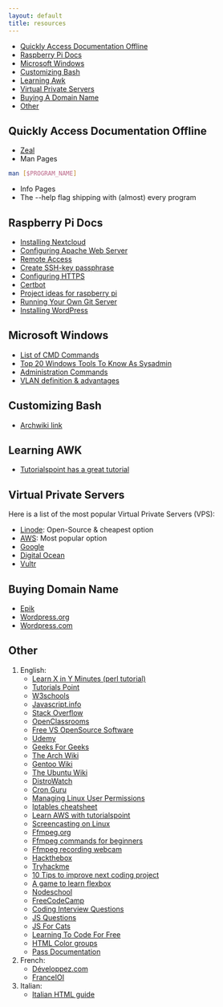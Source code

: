 ```yaml
---
layout: default
title: resources
---
```


+ [Quickly Access Documentation Offline](#quickly-access-documentation-offline)
+ [Raspberry Pi Docs](#raspberry-pi-docs)
+ [Microsoft Windows](#microsoft-windows)
+ [Customizing Bash](#customizing-bash)
+ [Learning Awk](#learning-awk)
+ [Virtual Private Servers](#virtual-private-servers)
+ [Buying A Domain Name](#buying-domain-name)
+ [Other](#other)

## Quickly Access Documentation Offline

+ [Zeal](https://github.com/zealdocs/zeal)
+ Man Pages
```bash
man [$PROGRAM_NAME]
```
+ Info Pages
+ The --help flag shipping with (almost) every program

## Raspberry Pi Docs

+ [Installing Nextcloud](https://raspberrytips.com/install-nextcloud-raspberry-pi)
+ [Configuring Apache Web Server](https://vitux.com/how-to-install-and-configure-apache-web-server-on-ubuntu)
+ [Remote Access](https://www.raspberrypi.org/documentation/computers/remote-access.html)
+ [Create SSH-key passphrase](https://www.linuxshelltips.com/create-ssh-key-passphrase/)
+ [Configuring HTTPS](https://wiki.debian.org/Self-Signed_Certificate)
+ [Certbot](https://certbot.eff.org/lets-encrypt/arch-apache)
+ [Project ideas for raspberry pi](https://itsfoss.com/raspberry-pi-projects/)
+ [Running Your Own Git Server](https://www.linux.com/training-tutorials/how-run-your-own-git-server)
+ [Installing WordPress](https://wordpress.org/support/article/how-to-install-wordpress)

## Microsoft Windows

+ [List of CMD Commands](https://www.lifewire.com/list-of-command-prompt-commands-4092302)
+ [Top 20 Windows Tools To Know As Sysadmin](https://www.poweradmin.com/blog/top-20-windows-tools-every-sysadmin-should-know/)
+ [Administration Commands](https://geekflare.com/windows-administration-commands/)
+ [VLAN definition & advantages](https://www.guru99.com/vlan-definition-types-advantages.html)

## Customizing Bash

+ [Archwiki link](https://wiki.archlinux.org/index.php/Bash/Prompt_customization)

## Learning AWK

+ [Tutorialspoint has a great tutorial](https://www.tutorialspoint.com/awk/awk_basic_examples.htm)

## Virtual Private Servers

Here is a list of the most popular Virtual Private Servers (VPS):

+ [Linode](linode.com): Open-Source & cheapest option
+ [AWS](amazon.aws.com): Most popular option
+ [Google](cloud.google.com)
+ [Digital Ocean](https://www.digitalocean.com/)
+ [Vultr](vultr.com)

## Buying Domain Name

+ [Epik](epik.com)
+ [Wordpress.org](wordpress.org)
+ [Wordpress.com](wordpress.com)

## Other

1. English:
	+ [Learn X in Y Minutes (perl tutorial)](https://learnxinyminutes.com/docs/perl/)
	+ [Tutorials Point](https://www.tutorialspoint.com/index.htm)
	+ [W3schools](https://w3schools.com)
	+ [Javascript.info](https://javascript.info/)
	+ [Stack Overflow](https://stackoverflow.com/)
	+ [OpenClassrooms](https://openclarooms.com)
	+ [Free VS OpenSource Software](https://www.gnu.org/philosophy/open-source-misses-the-point.en.html)
	+ [Udemy](https://www.udemy.com/)
	+ [Geeks For Geeks](https://www.geeksforgeeks.org/difference-between-router-and-switch/)
	+ [The Arch Wiki](https://archlinux.org)
	+ [Gentoo Wiki](https://wiki.gentoo.org/wiki/Main_Page)
	+ [The Ubuntu Wiki](https://wiki.ubuntu.com/)
	+ [DistroWatch](https://distrowatch.com/)
	+ [Cron Guru](https://crontab.guru/)
	+ [Managing Linux User Permissions](https://docs.rackspace.com/support/how-to/basic-linux-directory-permissions-and-how-to-check-them)
	+ [Iptables cheatsheet](https://www.andreafortuna.org/2019/05/08/iptables-a-simple-cheatsheet/)
	+ [Learn AWS with tutorialspoint](https://www.tutorialspoint.com/amazon_web_services/amazon_web_services_cloud_computing.htm)
	+ [Screencasting on Linux](https://www.howtogeek.com/446706/how-to-create-a-screencast-on-linux/)
	+ [Ffmpeg.org](ffmpeg.org)
	+ [Ffmpeg commands for beginners](https://ostechnix.com/20-ffmpeg-commands-beginners/)
	+ [Ffmpeg recording webcam](https://wiki.archlinux.org/index.php/FFmpeg#Recording_webcam)
	+ [Hackthebox](https://hackthebox.eu)
	+ [Tryhackme](https://tryhackme.com/)
	+ [10 Tips to improve next coding project](https://www.freecodecamp.org/news/10-css-tricks-for-your-next-coding-project/)
	+ [A game to learn flexbox](https://flexboxfroggy.com/)
	+ [Nodeschool](https://nodeschool.io/)
	+ [FreeCodeCamp](https://www.freecodecamp.org/)
	+ [Coding Interview Questions](https://www.byte-by-byte.com/coding-interview-questions/)
	+ [JS Questions](https://github.com/lydiahallie/javascript-questions)
	+ [JS For Cats](http://jsforcats.com/)
	+ [Learning To Code For Free](https://www.hostinger.com/tutorials/learn-coding-online-for-free/)
	+ [HTML Color groups](https://www.w3schools.com/colors/colors_groups.asp)
	+ [Pass Documentation](https://www.passwordstore.org/)
2. French:
	+ [Développez.com](https://developpez.com)
	+ [FranceIOI](http://www.france-ioi.org/)
3. Italian:
	+ [Italian HTML guide](https://www.html.it/guide/guida-html/)
